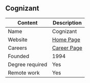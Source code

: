 ## Cognizant

Content|Description
-|-
Name|Cognizant
Website|[Home Page](https://www.cognizant.com/)
Careers|[Career Page](https://careers.cognizant.com/global/en)
Founded|1994
Degree required|Yes
Remote work|Yes

